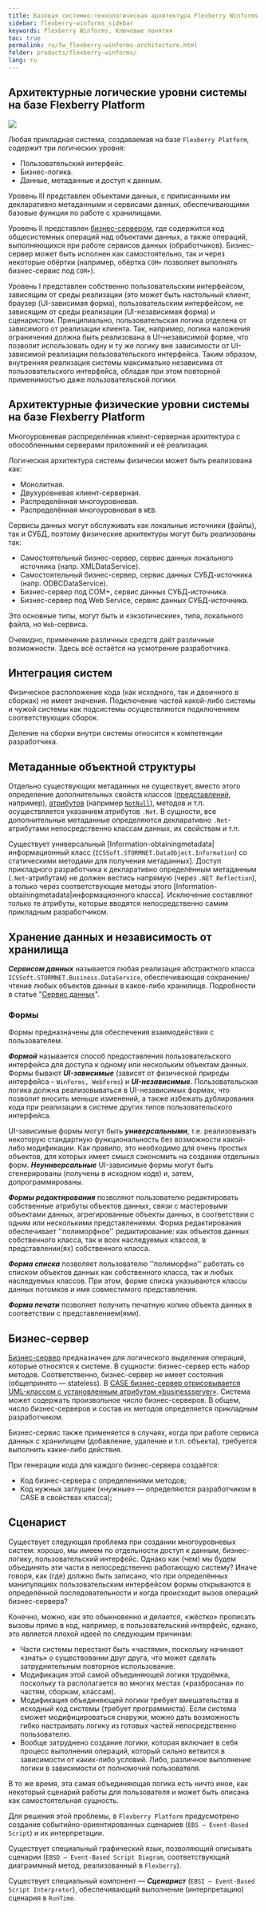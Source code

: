 ```yaml
---
title: Базовая системно-технологическая архитектура Flexberry Winforms
sidebar: flexberry-winforms_sidebar
keywords: Flexberry Winforms, Ключевые понятия
toc: true
permalink: ru/fw_flexberry-winforms-architecture.html
folder: products/flexberry-winforms/
lang: ru
---
```


## Архитектурные логические уровни системы на базе Flexberry Platform

![](/images/pages/products/flexberry-winforms/primer4.jpg)

Любая прикладная система, создаваемая на базе `Flexberry Platform`, содержит три логических уровня:
* Пользовательский интерфейс.
* Бизнес-логика.
* Данные, метаданные и доступ к данным.

Уровень III представлен объектами данных, с приписанными им декларативно метаданными и сервисами данных, обеспечивающими базовые функции по работе с хранилищами.


Уровень II представлен [бизнес-сервером](fo_bs-wrapper.html), где содержится код общесистемных операций над объектами данных, а также операций, выполняющихся при работе сервисов данных (обработчиков). Бизнес-сервер может быть исполнен как самостоятельно, так и через некоторые обёртки (например, обёртка `COM+` позволяет выполнять бизнес-сервис под `COM+`). 

Уровень I представлен собственно пользовательским интерфейсом, зависящим от среды реализации (это может быть настольный клиент, браузер (UI-зависимая форма), пользовательским интерфейсом, не зависящим от среды реализации (UI-независимая форма) и сценаристом. Принципиально, пользовательская логика отделена от зависимого от реализации клиента. Так, например, логика наложения ограничения должна быть реализована в UI-независимой форме, что позволит использовать одну и ту же логику вне зависимости от UI-зависимой реализации пользовательского интерфейса. Таким образом, внутренняя реализация системы максимально независима от пользовательского интерфейса, обладая при этом повторной применимостью даже пользовательской логики.

## Архитектурные физические уровни системы на базе Flexberry Platform 

Многоуровневая распределённая клиент-серверная архитектура с обособленными серверами приложений и её реализация.

Логическая архитектура системы физически может быть реализована как:

* Монолитная.
* Двухуровневая клиент-серверная.
* Распределённая многоуровневая.
* Распределённая многоуровневая в `WEB`.

Сервисы данных могут обслуживать как локальные источники (файлы), так и СУБД, поэтому физические архитектуры могут быть реализованы так:

* Самостоятельный бизнес-сервер, сервис данных локального источника (напр. XMLDataService).
* Самостоятельный бизнес-сервер, сервис данных СУБД-источника (напр. ODBCDataService).
* Бизнес-сервер под COM+, сервис данных СУБД-источника.
* Бизнес-сервер под Web Service, сервис данных СУБД-источника.

Это основные типы, могут быть и «экзотические», типа, локального файла, но `Web`-сервиса.

Очевидно, применение различных средств даёт различные возможности. Здесь всё остаётся на усмотрение разработчика.

## Интеграция систем

Физическое расположение кода (как исходного, так и двоичного в сборках) не имеет значения. Подключение частей какой-либо системы и чужой системы как подсистемы осуществляются подключением соответствующих сборок.

Деление на сборки внутри системы относится к компетенции разработчика.

## Метаданные объектной структуры

Отдельно существующих метаданных не существует, вместо этого определение дополнительных свойств классов ([представлений](fd_view-definition.html), например), [атрибутов](fo_attributes-class-data.html) (например [`NotNull`](fo_attributes-class-data.html)), методов и т.п. осуществляется указанием атрибутов `.Net`. В сущности, все дополнительные метаданные определяются декларативно `.Net`-атрибутами непосредственно классам данных, их свойствам и т.п.

Существует универсальный [Information-obtainingmetadata|информационный класс (`ICSSoft.STORMNET.DataObject.Information`) со статическими методами для получения метаданных]. Доступ прикладного разработчика к декларативно определённым метаданным (`.Net`-атрибутам) не должен вестись напрямую (через `.NET Reflection`), а только через соответствующие методы этого [Information-obtainingmetadata|информационного класса]. Исключение составляют только те атрибуты, которые вводятся непосредственно самим прикладным разработчиком.


## Хранение данных и независимость от хранилища

___Сервисом данных___ называется любая реализация абстрактного класса `ICSSoft.STORMNET.Business.DataService`, обеспечивающая сохранение/чтение любых объектов данных в какое-либо хранилище.
Подробности в статье "[Сервис данных](fo_data-service.html)".

### Формы
Формы предназначены для обеспечения взаимодействия с пользователем.

___Формой___ называется способ предоставления пользовательского интерфейса для доступа к одному или нескольким объектам  данных. Формы бывают ___UI-зависимые___ (зависят от физической природы интерфейса – `WinForms, WebForms`) и ___UI-независимые___. Пользовательская логика должна реализовываться в UI-независимых формах, что позволит вносить меньше изменений, а также избежать дублирования кода при реализации в системе других типов пользовательского интерфейса.


UI-зависимые формы могут быть ___универсальными___, т.е. реализовывать некоторую стандартную функциональность без возможности какой-либо модификации. Как правило, это необходимо для очень простых объектов, для которых имеет смысл сэкономить на создании отдельных форм. ___Неуниверсальные___ UI-зависимые формы могут быть сгенерированы (получены в исходном коде) и, затем, допрограммированы.


___Формы редактирования___  позволяют пользователю редактировать собственные атрибуты объектов данных, связи с мастеровыми объектами данных, агрегированные объекты данных, в соответствии с одним или несколькими представлениями. Форма редактирования обеспечивает ''полиморфное'' редактирование: как объектов данных собственного класса, так и всех наследуемых классов, в представлении(ях) собственного класса.


___Форма списка___ позволяет пользователю ''полиморфно'' работать со списком объектов данных как собственного класса, так и любых наследуемых классов. При этом, форме списка указываются классы данных потомков и имя совместимого представления.


___Форма печати___ позволяет получить печатную копию объекта данных в соответствии с представлением(ями).

## Бизнес-сервер

[Бизнес-сервер](fo_bs-wrapper.html) предназначен для логического выделения операций, которые относятся к системе. В сущности: бизнес-сервер есть набор методов. Соответственно, бизнес-сервер не имеет состояния (общепринято — stateless). В [CASE бизнес-сервер отрисовывается UML-классом с установленным атрибутом «businessserver»](fd_business-servers.html). Система может содержать произвольное число бизнес-серверов. В общем, число бизнес-серверов и состав их методов определяется прикладным разработчиком.

Бизнес-сервис также применяется в случаях, когда при работе сервиса данных с хранилищем (добавление, удаление и т.п. объекта), требуется выполнить какие-либо действия.

При генерации кода для каждого бизнес-сервера создаётся:

* Код бизнес-сервера с определениями методов;
* Код нужных заглушек («нужные» — определяются разработчиком в CASE в свойствах класса);

## Сценарист

Существует следующая проблема при создании многоуровневых систем: хорошо, мы имеем по отдельности доступ к данным, бизнес-логику, пользовательский интерфейс. Однако как (чем) мы будем объединять эти части в непосредственно работающую систему? Иначе говоря, как (где) должно быть записано, что при определённых манипуляциях пользовательским интерфейсом формы открываются в определённой последовательности и когда происходит вызов операций бизнес-сервера?

Конечно, можно, как это обыкновенно и делается, «жёстко» прописать вызовы прямо в код, например, в пользовательский интерфейс, однако, это является плохой идеей по следующим причинам:

* Части системы перестают быть «частями», поскольку начинают «знать» о существовании друг друга, что может сделать затруднительным повторное использование.
* Модификация этой самой объединяющей логики трудоёмка, поскольку та располагается во многих местах («разбросана» по частям, сборкам, классам).
* Модификация объединяющей логики требует вмешательства в исходный код системы (требует программиста). Если система сможет модифицироваться снаружи, можно дать возможность гибко настраивать логику из готовых частей непосредственно пользователю.
* Вообще затруднено создание логики, которая включает в себя процесс выполнения операций, который сильно ветвится в зависимости от каких-либо условий. Либо, различное выполнение логики в зависимости от полномочий пользователя.

В то же время, эта самая объединяющая логика есть ничто иное, как некоторый сценарий работы для пользователя и может быть описана как самостоятельная сущность.

Для решения этой проблемы, в `Flexberry Platform` предусмотрено создание событийно-ориентированных сценариев (`EBS — Event-Based Script`) и их интерпретации.

Существует специальный графический язык, позволяющий описывать сценарии (`EBSD — Event-Based Script Diagram`, соответствующий диаграммный метод, реализованный в `Flexberry`).

Существует специальный компонент — ___Сценарист___ (`EBSI — Event-Based Script Interpreter`), обеспечивающий выполнение (интерпретацию) сценария в `RunTime`.
